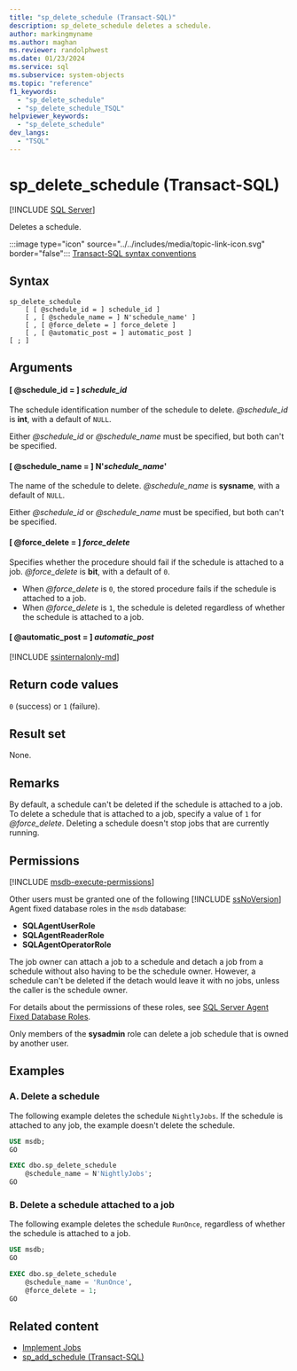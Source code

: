 ```yaml
---
title: "sp_delete_schedule (Transact-SQL)"
description: sp_delete_schedule deletes a schedule.
author: markingmyname
ms.author: maghan
ms.reviewer: randolphwest
ms.date: 01/23/2024
ms.service: sql
ms.subservice: system-objects
ms.topic: "reference"
f1_keywords:
  - "sp_delete_schedule"
  - "sp_delete_schedule_TSQL"
helpviewer_keywords:
  - "sp_delete_schedule"
dev_langs:
  - "TSQL"
---
```

# sp_delete_schedule (Transact-SQL)

[!INCLUDE [SQL Server](../../includes/applies-to-version/sqlserver.md)]

Deletes a schedule.

:::image type="icon" source="../../includes/media/topic-link-icon.svg" border="false"::: [Transact-SQL syntax conventions](../../t-sql/language-elements/transact-sql-syntax-conventions-transact-sql.md)

## Syntax

```syntaxsql
sp_delete_schedule
    [ [ @schedule_id = ] schedule_id ]
    [ , [ @schedule_name = ] N'schedule_name' ]
    [ , [ @force_delete = ] force_delete ]
    [ , [ @automatic_post = ] automatic_post ]
[ ; ]
```

## Arguments

#### [ @schedule_id = ] *schedule_id*

The schedule identification number of the schedule to delete. *@schedule_id* is **int**, with a default of `NULL`.

Either *@schedule_id* or *@schedule_name* must be specified, but both can't be specified.

#### [ @schedule_name = ] N'*schedule_name*'

The name of the schedule to delete. *@schedule_name* is **sysname**, with a default of `NULL`.

Either *@schedule_id* or *@schedule_name* must be specified, but both can't be specified.

#### [ @force_delete = ] *force_delete*

Specifies whether the procedure should fail if the schedule is attached to a job. *@force_delete* is **bit**, with a default of `0`.

- When *@force_delete* is `0`, the stored procedure fails if the schedule is attached to a job.
- When *@force_delete* is `1`, the schedule is deleted regardless of whether the schedule is attached to a job.

#### [ @automatic_post = ] *automatic_post*

[!INCLUDE [ssinternalonly-md](../../includes/ssinternalonly-md.md)]

## Return code values

`0` (success) or `1` (failure).

## Result set

None.

## Remarks

By default, a schedule can't be deleted if the schedule is attached to a job. To delete a schedule that is attached to a job, specify a value of `1` for *@force_delete*. Deleting a schedule doesn't stop jobs that are currently running.

## Permissions

[!INCLUDE [msdb-execute-permissions](../../includes/msdb-execute-permissions.md)]

Other users must be granted one of the following [!INCLUDE [ssNoVersion](../../includes/ssnoversion-md.md)] Agent fixed database roles in the `msdb` database:

- **SQLAgentUserRole**
- **SQLAgentReaderRole**
- **SQLAgentOperatorRole**

The job owner can attach a job to a schedule and detach a job from a schedule without also having to be the schedule owner. However, a schedule can't be deleted if the detach would leave it with no jobs, unless the caller is the schedule owner.

For details about the permissions of these roles, see [SQL Server Agent Fixed Database Roles](../../ssms/agent/sql-server-agent-fixed-database-roles.md).

Only members of the **sysadmin** role can delete a job schedule that is owned by another user.

## Examples

### A. Delete a schedule

The following example deletes the schedule `NightlyJobs`. If the schedule is attached to any job, the example doesn't delete the schedule.

```sql
USE msdb;
GO

EXEC dbo.sp_delete_schedule
    @schedule_name = N'NightlyJobs';
GO
```

### B. Delete a schedule attached to a job

The following example deletes the schedule `RunOnce`, regardless of whether the schedule is attached to a job.

```sql
USE msdb;
GO

EXEC dbo.sp_delete_schedule
    @schedule_name = 'RunOnce',
    @force_delete = 1;
GO
```

## Related content

- [Implement Jobs](../../ssms/agent/implement-jobs.md)
- [sp_add_schedule (Transact-SQL)](sp-add-schedule-transact-sql.md)
